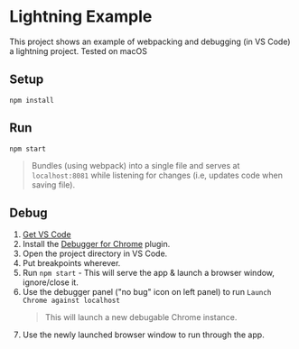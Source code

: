 # Lightning Example

This project shows an example of webpacking and debugging (in VS Code) a lightning project. Tested on macOS

## Setup

`npm install`

## Run

`npm start`

> Bundles (using webpack) into a single file and serves at `localhost:8081` while listening for changes (i.e, updates code when saving file).

## Debug

1. [Get VS Code](https://code.visualstudio.com/download)
2. Install the [Debugger for Chrome](https://marketplace.visualstudio.com/items?itemName=msjsdiag.debugger-for-chrome) plugin.
3. Open the project directory in VS Code.
4. Put breakpoints wherever.
5. Run `npm start` - This will serve the app & launch a browser window, ignore/close it.
6. Use the debugger panel ("no bug" icon on left panel) to run `Launch Chrome against localhost`
    > This will launch a new debugable Chrome instance.
7. Use the newly launched browser window to run through the app.
